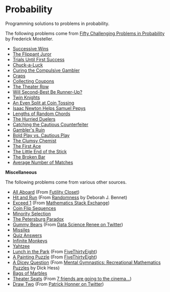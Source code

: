 Probability
===========

Programming solutions to problems in probability.

The following problems come from [Fifty Challenging Problems in Probability](http://www.amazon.com/gp/product/B00A3M0VV8) by Frederick Mosteller.

* [Successive Wins](scripts/successive_wins.py)
* [The Flippant Juror](scripts/flippant_juror.py)
* [Trials Until First Success](scripts/trials_until_success.py)
* [Chuck-a-Luck](scripts/chuck_a_luck.py)
* [Curing the Compulsive Gambler](scripts/curing_the_compulsive_gambler.py)
* [Craps](scripts/craps.py)
* [Collecting Coupons](scripts/collecting_coupons.py)
* [The Theater Row](scripts/theater_row.py)
* [Will Second-Best Be Runner-Up?](scripts/second_best.py)
* [Twin Knights](scripts/twin_knights.py)
* [An Even Split at Coin Tossing](scripts/even_split.py)
* [Isaac Newton Helps Samuel Pepys](scripts/newton_helps_pepys.py)
* [Lengths of Random Chords](scripts/length_of_random_chords.py)
* [The Hurried Duelers](scripts/hurried_duelers.py)
* [Catching the Cautious Counterfeiter](scripts/catching_the_cautious_counterfeiter.py)
* [Gambler's Ruin](scripts/gamblers_ruin.py)
* [Bold Play vs. Cautious Play](scripts/bold_play_vs_cautious_play.py)
* [The Clumsy Chemist](scripts/clumsy_chemist.py)
* [The First Ace](scripts/first_ace.py)
* [The Little End of the Stick](scripts/little_end_of_the_stick.py)
* [The Broken Bar](scripts/broken_bar.py)
* [Average Number of Matches](scripts/average_number_of_matches.py)

**Miscellaneous**

The following problems come from various other sources.

* [All Aboard](scripts/all_aboard.py) (From [Futility Closet](https://www.futilitycloset.com/2012/02/29/all-aboard-5/))
* [Hit and Run](scripts/hit_and_run.py) (From [Randomness](https://www.amazon.com/Randomness-Deborah-J-Bennett/dp/0674107462/ref=asap_bc?ie=UTF8) by Deborah J. Bennet)
* [Exceed 1](scripts/exceed_1.py) (From [Mathematics Stack Exchange](http://math.stackexchange.com/questions/111314/choose-a-random-number-between-0-and-1-and-record-its-value-keep-doing-it-until))
* [Coin Flip Sequences](scripts/coin_flip_sequences.py)
* [Minority Selection](scripts/minority_selection.py)
* [The Petersburg Paradox](scripts/petersburg_paradox.py)
* [Gummy Bears](scripts/gummy_bears.py) (From [Data Science Renee on Twitter](https://twitter.com/BecomingDataSci/status/826635249341911044))
* [Missiles](scripts/missiles.py)
* [Quiz Answers](scripts/quiz_answers.py)
* [Infinite Monkeys](scripts/infinite_monkeys.py)
* [Yahtzee](scripts/yahtzee.py)
* [Lunch in the Park](scripts/lunch_in_the_park.py) (From [FiveThirtyEight](https://fivethirtyeight.com/features/what-are-the-chances-well-meet-for-lunch/))
* [A Painting Puzzle](scripts/painting_puzzle.py) (From [FiveThirtyEight](https://fivethirtyeight.com/features/can-you-solve-these-colorful-puzzles/))
* [A Dicey Question](scripts/dicey_question.py) (From [Mental Gymnastics: Recreational Mathematics Puzzles](https://www.amazon.com/Mental-Gymnastics-Recreational-Mathematics-Puzzles/dp/0486480542/ref=asap_bc?ie=UTF8) by Dick Hess)
* [Bags of Marbles](scripts/bags_of_marbles.py)
* [Theater Seats](scripts/theater_seats.py) (From [7 friends are going to the cinema...](https://math.stackexchange.com/q/2332589/271304))
* [Draw Two](scripts/draw_two.py) (From [Patrick Honner on Twitter](https://twitter.com/MrHonner/status/917546796322377728))

